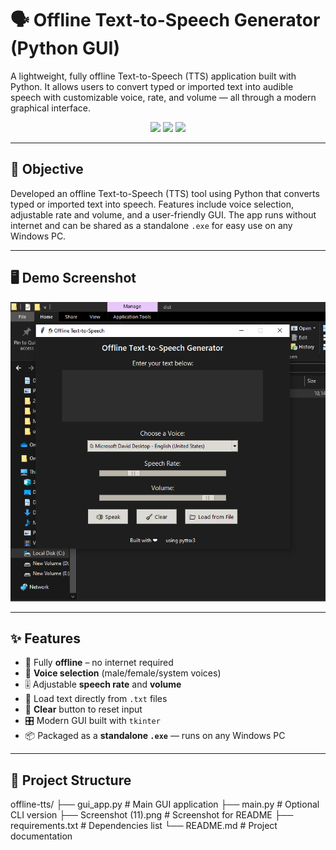 # 🗣️ Offline Text-to-Speech Generator (Python GUI)

A lightweight, fully offline Text-to-Speech (TTS) application built with Python. It allows users to convert typed or imported text into audible speech with customizable voice, rate, and volume — all through a modern graphical interface.

<div align="center">
  <img src="https://img.shields.io/badge/Platform-Windows-blue?style=flat-square"/>
  <img src="https://img.shields.io/badge/Python-3.8+-green?style=flat-square"/>
  <img src="https://img.shields.io/badge/Offline-TTS-success?style=flat-square"/>
</div>

---

## 🎯 Objective

Developed an offline Text-to-Speech (TTS) tool using Python that converts typed or imported text into speech. Features include voice selection, adjustable rate and volume, and a user-friendly GUI. The app runs without internet and can be shared as a standalone `.exe` for easy use on any Windows PC.

---

## 🖥️ Demo Screenshot

![Offline TTS GUI](Screenshot%20(11).png)

---

## ✨ Features

- 🧠 Fully **offline** – no internet required
- 🎤 **Voice selection** (male/female/system voices)
- 🎚️ Adjustable **speech rate** and **volume**
- 📂 Load text directly from `.txt` files
- 🧼 **Clear** button to reset input
- 🎛️ Modern GUI built with `tkinter`
- 📦 Packaged as a **standalone `.exe`** — runs on any Windows PC

---

## 📁 Project Structure

offline-tts/
├── gui_app.py # Main GUI application
├── main.py # Optional CLI version
├── Screenshot (11).png # Screenshot for README
├── requirements.txt # Dependencies list
└── README.md # Project documentation
